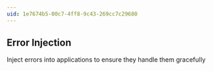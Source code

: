 ```yaml
---
uid: 1e7674b5-00c7-4ff8-9c43-269cc7c29680
---
```

## Error Injection

<div class="alert is-warning"><p></p></div>

Inject errors into applications to ensure they handle them gracefully